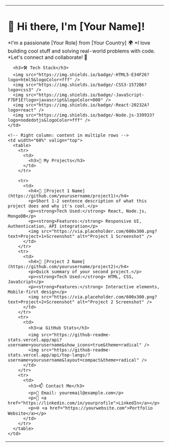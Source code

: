 <table>
<tr>
    <!-- Left column (stays as one column) -->
    <td width="40%" valign="top">
      <h1>👋 Hi there, I'm [Your Name]!</h1>
      *I'm a passionate [Your Role] from [Your Country] 🌍    
      *I love building cool stuff and solving real-world problems with code.
      *Let's connect and collaborate! 🚀

      <h3>🛠️ Tech Stack</h3>
      <img src="https://img.shields.io/badge/-HTML5-E34F26?logo=html5&logoColor=fff" />
      <img src="https://img.shields.io/badge/-CSS3-1572B6?logo=css3" />
      <img src="https://img.shields.io/badge/-JavaScript-F7DF1E?logo=javascript&logoColor=000" />
      <img src="https://img.shields.io/badge/-React-20232A?logo=react" />
      <img src="https://img.shields.io/badge/-Node.js-339933?logo=nodedotjs&logoColor=fff" />
    </td>

    <!-- Right column: content in multiple rows -->
    <td width="60%" valign="top">
      <table>
        <tr>
          <td>
            <h3>🚀 My Projects</h3>
          </td>
        </tr>
        
        <tr>
          <td>
            <h4>🌟 [Project 1 Name](https://github.com/yourusername/project1)</h4>
            <p>Short 1-2 sentence description of what this project does and why it's cool.</p>
            <p><strong>Tech Used:</strong> React, Node.js, MongoDB</p>
            <p><strong>Features:</strong> Responsive UI, Authentication, API integration</p>
            <img src="https://via.placeholder.com/600x300.png?text=Project+1+Screenshot" alt="Project 1 Screenshot" />
          </td>
        </tr>
        <tr>
          <td>
            <h4>🧠 [Project 2 Name](https://github.com/yourusername/project2)</h4>
            <p>Quick summary of your second project.</p>
            <p><strong>Tech Used:</strong> HTML, CSS, JavaScript</p>
            <p><strong>Features:</strong> Interactive elements, Mobile-first design</p>
            <img src="https://via.placeholder.com/600x300.png?text=Project+2+Screenshot" alt="Project 2 Screenshot" />
          </td>
        </tr>
        <tr>
          <td>
            <h3>📊 GitHub Stats</h3>
            <img src="https://github-readme-stats.vercel.app/api?username=yourusername&show_icons=true&theme=radical" />
            <img src="https://github-readme-stats.vercel.app/api/top-langs/?username=yourusername&layout=compact&theme=radical" />
          </td>
        </tr>
        <tr>
          <td>
            <h3>📫 Contact Me</h3>
            <p>📧 Email: youremail@example.com</p>
            <p>💼 <a href="https://linkedin.com/in/yourprofile">LinkedIn</a></p>
            <p>🌐 <a href="https://yourwebsite.com">Portfolio Website</a></p>
          </td>
        </tr>
      </table>
    </td>
  </tr>
</table>
